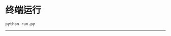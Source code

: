 # 终端运行

```shell
python run.py
```
************************************************************************************************************************************************************************************************************************************************************************************************************************************************************************************************************************************************************************************************************************